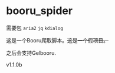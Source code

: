 # booru_spider
需要包 `aria2`  `jq`  `kdialog`

这是一个Booru爬取脚本。<del>这是一个假项目。</del>

之后会支持Gelbooru.

v1.1.0b
